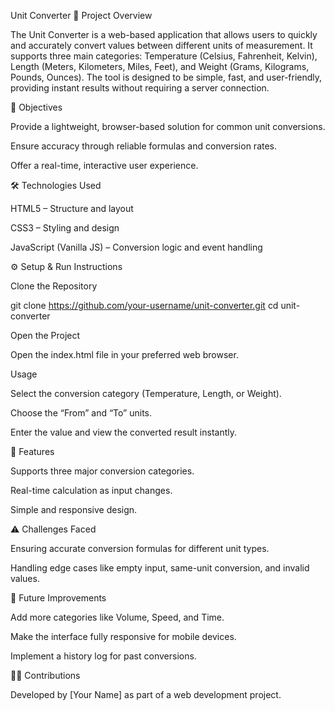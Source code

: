 Unit Converter
📌 Project Overview

The Unit Converter is a web-based application that allows users to quickly and accurately convert values between different units of measurement. It supports three main categories: Temperature (Celsius, Fahrenheit, Kelvin), Length (Meters, Kilometers, Miles, Feet), and Weight (Grams, Kilograms, Pounds, Ounces). The tool is designed to be simple, fast, and user-friendly, providing instant results without requiring a server connection.

🎯 Objectives

Provide a lightweight, browser-based solution for common unit conversions.

Ensure accuracy through reliable formulas and conversion rates.

Offer a real-time, interactive user experience.

🛠 Technologies Used

HTML5 – Structure and layout

CSS3 – Styling and design

JavaScript (Vanilla JS) – Conversion logic and event handling

⚙️ Setup & Run Instructions

Clone the Repository

git clone https://github.com/your-username/unit-converter.git
cd unit-converter


Open the Project

Open the index.html file in your preferred web browser.

Usage

Select the conversion category (Temperature, Length, or Weight).

Choose the “From” and “To” units.

Enter the value and view the converted result instantly.

🚀 Features

Supports three major conversion categories.

Real-time calculation as input changes.

Simple and responsive design.

⚠️ Challenges Faced

Ensuring accurate conversion formulas for different unit types.

Handling edge cases like empty input, same-unit conversion, and invalid values.

📌 Future Improvements

Add more categories like Volume, Speed, and Time.

Make the interface fully responsive for mobile devices.

Implement a history log for past conversions.

👨‍💻 Contributions

Developed by [Your Name] as part of a web development project.
